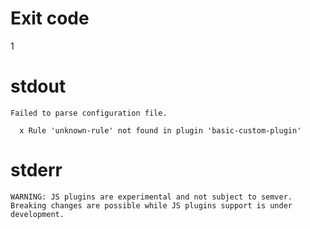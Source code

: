 # Exit code
1

# stdout
```
Failed to parse configuration file.

  x Rule 'unknown-rule' not found in plugin 'basic-custom-plugin'
```

# stderr
```
WARNING: JS plugins are experimental and not subject to semver.
Breaking changes are possible while JS plugins support is under development.
```
